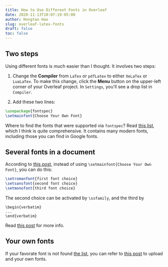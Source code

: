 ```yaml
---
title: How to Use Different Fonts in Overleaf
date: 2020-11-13T10:07:19-05:00
author: Hongtao Hao
slug: overleaf-latex-fonts
draft: false
toc: false
---
```

## Two steps

Using different fonts is much easier than I thought. It involves two steps:

1. Change the **Compiler** from `LaTex` or `pdfLatex` to either `XeLaTex` or `LuaLaTex`. To make this change, click the **Menu** button on the upper-left corner of your Overleaf project. In `Settings`, you'll see a drop list in `Compiler`. 

2. Add these two lines:

```latex
\usepackage{fontspec}
\setmainfont{Choose Your Own Font}
```

Where to find the fonts that were supported via `fontspec`? Read [this list](https://www.overleaf.com/learn/latex/Questions/Which%20OTF%20or%20TTF%20fonts%20are%20supported%20via%20fontspec%3F), which I think is quite comprehensive. It contains many modern fonts, including those you can find in Google fonts. 

## Several fonts in a document

According to [this post](https://www.overleaf.com/learn/latex/XeLaTeX), instead of using `\setmainfont{Choose Your Own Font}`, you can do this:

```latex
\setromanfont{first font choice}
\setsansfont{second font choice}
\setmonofont{third font choice}
```

The second choice can be activated by `\ssfamily`, and the third by 
```
\begin{verbatim}
...
\end{verbatim}
``` 
Read [this post](https://www.overleaf.com/learn/latex/XeLaTeX) for more info. 

## Your own fonts
If your favorate font is not found [the list](https://www.overleaf.com/learn/latex/Questions/Which%20OTF%20or%20TTF%20fonts%20are%20supported%20via%20fontspec%3F), you can refer to [this post](https://www.overleaf.com/learn/latex/XeLaTeX) to upload and your own fonts. 